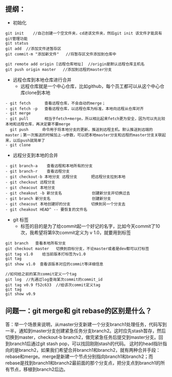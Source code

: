 提纲：
---

- 初始化
```
git init    //自己创建一个空文件夹，cd进该文件夹，然后git init 该文件才能具有git管理功能
git status
git add  //添加文件进暂存区
git commit-m "添加新文件"   //将暂存区文件添加到仓库中

git remote add origin [远程仓库地址]  //origin是默认远程仓库主机名
git push origin master   //添加到远程的master分支
```

- 远程仓库到本地仓库进行合并
  - 远程仓库就是一个中心仓库，比如github，每个员工都可以从这个中心仓库clone到本地
```
- git fetch      查看远程仓库，不会自动的merge；
- git fetch -p   查看远程仓库，以远程仓库为标准，本地向远程从仓库对齐
- git merge    
- git pull       相当于fetch+merge，所以相比起来fetch更为安全，因为可以先比较本地和远程仓库，再决定要不要merge
  git push      命令用于将本地分支的更新，推送到远程主机。默认推送到远端的master；第一次推送的时候加上-u参数，可以把本地master分支和远程的master分支关联起来，以后push就简单了
- git clone
```

- 远程分支到本地的合并
```
- git branch-a    查看远程和本地所有的分支
- git branch-r    查看远程分支
- git checkout-b 本地分支 远程分支      把远程分支拉到本地
- git checkout 远程分支                 
- git cheacout 本地分支
- git cheakout -b 新分支名             创建新分支并切换过去
- git branch 新分支名                  创建新分支
- git cheacout 本地创建好的分支         切换到另一个分支去
- git cheakout HEAD^ -- 要恢复的文件名
```

- git 标签
  - 标签的目的是为了给commit起一个好记的名字，比如今天commit了10次，我希望将第9次commit定义为 v 1.0，就要用到标签
```
git branch   查看本地所有分支
git checkout master   切换到目标分支，不论master或者是dev都可以打标签
git tag v1.0    给当前版本打标签为v1.0
git tag 
git show v1.0  查看该版本对应的commit等详细信息

//如何给之前的某次commit定义一个tag
git log  //先通过log查询某次commit的commit_id
git tag v0.9 f52c633  //给该次commit定义tag
git tag
git show v0.9

```

问题一：git merge和 git rebase的区别是什么？
---
答：举一个场景来说明，从master分支新建一个分支branch1处理任务，代码写到一半，通知到master分支创建紧急任务分支branch2。这时应先stash暂存，然后切换到master，checkout-b branch2，做完紧急任务后提交到master分支。回到branch1后通过git stash pop，可以找回刚刚stash的代码。
这时的head指针指向的是branch2，如果我们希望合并branch1和branch2，就有两种合并手段：rebase和merge。merge是新建一个节点分别指向branch1和branch2；而rebase是找到branch1和branch2最前面的那个分支点，把分支点到branch1的所有节点，移植到branch2后边。

